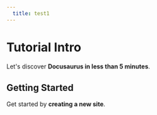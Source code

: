 ```yaml
---
  title: test1
---
```


# Tutorial Intro

Let's discover **Docusaurus in less than 5 minutes**.

## Getting Started

Get started by **creating a new site**.